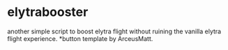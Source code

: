 # elytrabooster
another simple script to boost elytra flight without ruining the vanilla elytra flight experience.
*button template by ArceusMatt.
